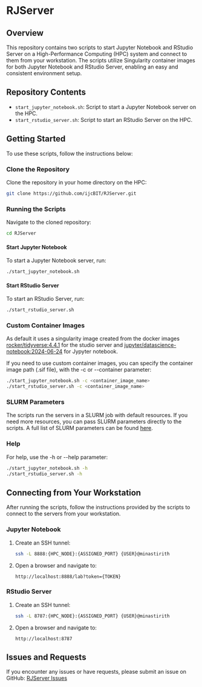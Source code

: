 # RJServer

## Overview
This repository contains two scripts to start Jupyter Notebook and RStudio Server on a High-Performance Computing (HPC) system and connect to them from your workstation. The scripts utilize Singularity container images for both Jupyter Notebook and RStudio Server, enabling an easy and consistent environment setup.

## Repository Contents
- `start_jupyter_notebook.sh`: Script to start a Jupyter Notebook server on the HPC.
- `start_rstudio_server.sh`: Script to start an RStudio Server on the HPC.

## Getting Started
To use these scripts, follow the instructions below:

### Clone the Repository
Clone the repository in your home directory on the HPC:
```bash
git clone https://github.com/ijcBIT/RJServer.git
```

### Running the Scripts
Navigate to the cloned repository:
```bash
cd RJServer
```

#### Start Jupyter Notebook
To start a Jupyter Notebook server, run:
```bash
./start_jupyter_notebook.sh
```

#### Start RStudio Server
To start an RStudio Server, run:

```bash
./start_rstudio_server.sh
```

### Custom Container Images
As default it uses a singularity image created from the docker images [rocker/tidyverse:4.4.1](https://rocker-project.org/images/) for the studio server and [jupyter/datascience-notebook:2024-06-24](https://jupyter-docker-stacks.readthedocs.io/en/latest/using/selecting.html#jupyter-datascience-notebook) for Jypyter notebook.

If you need to use custom container images, you can specify the container image path (.sif file), with the -c or --container parameter:

```bash
./start_jupyter_notebook.sh -c <container_image_name>
./start_rstudio_server.sh -c <container_image_name>
```

### SLURM Parameters
The scripts run the servers in a SLURM job with default resources. If you need more resources, you can pass SLURM parameters directly to the scripts. A full list of SLURM parameters can be found [here](https://slurm.schedmd.com/sbatch.html).

### Help
For help, use the -h or --help parameter:

```bash
./start_jupyter_notebook.sh -h
./start_rstudio_server.sh -h
```

## Connecting from Your Workstation
After running the scripts, follow the instructions provided by the scripts to connect to the servers from your workstation.

### Jupyter Notebook
1. Create an SSH tunnel:
    ```bash
    ssh -L 8888:{HPC_NODE}:{ASSIGNED_PORT} {USER}@minastirith
    ```
2. Open a browser and navigate to:
    ```
    http://localhost:8888/lab?token={TOKEN}
    ```

### RStudio Server
1. Create an SSH tunnel:
    ```bash
    ssh -L 8787:{HPC_NODE}:{ASSIGNED_PORT} {USER}@minastirith
    ```
2. Open a browser and navigate to:
    ```
    http://localhost:8787
    ```

## Issues and Requests
If you encounter any issues or have requests, please submit an issue on GitHub: [RJServer Issues](https://github.com/ijcBIT/RJServer/issues)
